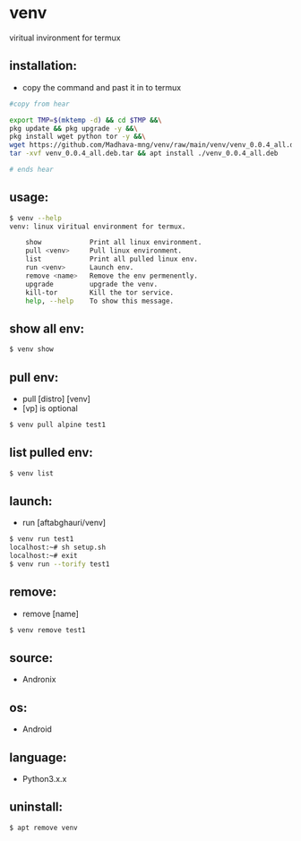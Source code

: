 # venv
viritual invironment for termux

## installation:
* copy the command and past it in to termux

```bash
#copy from hear

export TMP=$(mktemp -d) && cd $TMP &&\
pkg update && pkg upgrade -y &&\
pkg install wget python tor -y &&\
wget https://github.com/Madhava-mng/venv/raw/main/venv/venv_0.0.4_all.deb.tar &&\
tar -xvf venv_0.0.4_all.deb.tar && apt install ./venv_0.0.4_all.deb

# ends hear
```



## usage:
```bash
$ venv --help
venv: linux viritual environment for termux.

    show            Print all linux environment.
    pull <venv>     Pull linux environment.
    list            Print all pulled linux env.
    run <venv>      Launch env.
    remove <name>   Remove the env permenently.
    upgrade         upgrade the venv.
    kill-tor        Kill the tor service.
    help, --help    To show this message.
```

## show all env:
```bash
$ venv show
```

## pull env:
* pull [distro] [venv]
* [vp] is optional
```bash
$ venv pull alpine test1
```

## list pulled env:
```bash
$ venv list
```

## launch:
* run [aftabghauri/venv]
```bash
$ venv run test1
localhost:~# sh setup.sh
localhost:~# exit
$ venv run --torify test1
```

## remove:
* remove [name]
```bash
$ venv remove test1
```

## source:
* Andronix
## os:
* Android
## language:
* Python3.x.x

## uninstall:
```bash
$ apt remove venv
```
